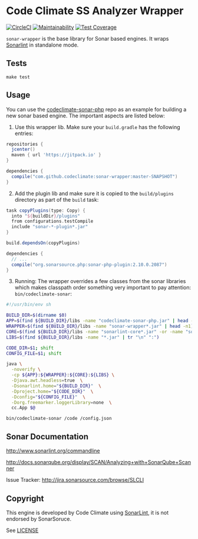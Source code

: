 # Code Climate SS Analyzer Wrapper

[![CircleCI](https://circleci.com/gh/codeclimate/sonar-wrapper.svg?style=svg&circle-token=c84150ff05586b0a4671cc70858f24e43d50b10f)](https://circleci.com/gh/codeclimate/sonar-wrapper)
[![Maintainability](https://api.codeclimate.com/v1/badges/fcbade685d34b8dbb648/maintainability)](https://codeclimate.com/github/codeclimate/sonar-wrapper/maintainability)
[![Test Coverage](https://api.codeclimate.com/v1/badges/fcbade685d34b8dbb648/test_coverage)](https://codeclimate.com/github/codeclimate/sonar-wrapper/test_coverage)

`sonar-wrapper` is the base library for Sonar based engines.
It wraps [Sonarlint](http://www.sonarlint.org) in standalone mode.

## Tests
```
make test
```

## Usage

You can use the [codeclimate-sonar-php](https://github.com/codeclimate/codeclimate-sonar-php) repo as an example for building a new sonar based engine.
The important aspects are listed below:

1. Use this wrapper lib. Make sure your `build.gradle` has the following entries:
```groovy
repositories {
  jcenter()
  maven { url 'https://jitpack.io' }
}

dependencies {
  compile("com.github.codeclimate:sonar-wrapper:master-SNAPSHOT")
}
```
2.  Add the plugin lib and make sure it is copied to the `build/plugins` directory as part of the `build` task:
```groovy
task copyPlugins(type: Copy) {
  into "${buildDir}/plugins"
  from configurations.testCompile
  include "sonar-*-plugin*.jar"
}

build.dependsOn(copyPlugins)

dependencies {
  // ...
  compile("org.sonarsource.php:sonar-php-plugin:2.10.0.2087")
}
```
3. Running: The wrapper overrides a few classes from the sonar libraries which makes classpath order something very important to pay attention:
`bin/codeclimate-sonar`:
```sh
#!/usr/bin/env sh

BUILD_DIR=$(dirname $0)
APP=$(find ${BUILD_DIR}/libs -name "codeclimate-sonar-php.jar" | head -n1)
WRAPPER=$(find ${BUILD_DIR}/libs -name "sonar-wrapper*.jar" | head -n1)
CORE=$(find ${BUILD_DIR}/libs -name "sonarlint-core*.jar" -or -name "sonarlint-client-api*.jar" | tr "\n" ":")
LIBS=$(find ${BUILD_DIR}/libs -name "*.jar" | tr "\n" ":")

CODE_DIR=$1; shift
CONFIG_FILE=$1; shift

java \
  -noverify \
  -cp ${APP}:${WRAPPER}:${CORE}:${LIBS} \
  -Djava.awt.headless=true  \
  -Dsonarlint.home="${BUILD_DIR}"  \
  -Dproject.home="${CODE_DIR}"  \
  -Dconfig="${CONFIG_FILE}"  \
  -Dorg.freemarker.loggerLibrary=none  \
  cc.App $@
```
`bin/codeclimate-sonar /code /config.json`

## Sonar Documentation

http://www.sonarlint.org/commandline

http://docs.sonarqube.org/display/SCAN/Analyzing+with+SonarQube+Scanner

Issue Tracker: http://jira.sonarsource.com/browse/SLCLI

## Copyright

This engine is developed by Code Climate using [SonarLint](http://www.sonarlint.org/commandline), it is not endorsed by SonarSoruce.

See [LICENSE](LICENSE)
